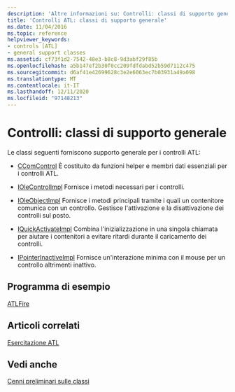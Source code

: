 ```yaml
---
description: 'Altre informazioni su: Controlli: classi di supporto generale'
title: 'Controlli ATL: classi di supporto generale'
ms.date: 11/04/2016
ms.topic: reference
helpviewer_keywords:
- controls [ATL]
- general support classes
ms.assetid: cf73f1d2-7542-48e3-b8c8-9d3abf29f85b
ms.openlocfilehash: a5b147ef2b30f0cc209fdfdabd52b59d7112c475
ms.sourcegitcommit: d6af41e42699628c3e2e6063ec7b03931a49a098
ms.translationtype: MT
ms.contentlocale: it-IT
ms.lasthandoff: 12/11/2020
ms.locfileid: "97148213"
---
```

# <a name="controls-general-support-classes"></a>Controlli: classi di supporto generale

Le classi seguenti forniscono supporto generale per i controlli ATL:

- [CComControl](../atl/reference/ccomcontrol-class.md) È costituito da funzioni helper e membri dati essenziali per i controlli ATL.

- [IOleControlImpl](../atl/reference/iolecontrolimpl-class.md) Fornisce i metodi necessari per i controlli.

- [IOleObjectImpl](../atl/reference/ioleobjectimpl-class.md) Fornisce i metodi principali tramite i quali un contenitore comunica con un controllo. Gestisce l'attivazione e la disattivazione dei controlli sul posto.

- [IQuickActivateImpl](../atl/reference/iquickactivateimpl-class.md) Combina l'inizializzazione in una singola chiamata per aiutare i contenitori a evitare ritardi durante il caricamento dei controlli.

- [IPointerInactiveImpl](../atl/reference/ipointerinactiveimpl-class.md) Fornisce un'interazione minima con il mouse per un controllo altrimenti inattivo.

## <a name="sample-program"></a>Programma di esempio

[ATLFire](../overview/visual-cpp-samples.md)

## <a name="related-articles"></a>Articoli correlati

[Esercitazione ATL](../atl/active-template-library-atl-tutorial.md)

## <a name="see-also"></a>Vedi anche

[Cenni preliminari sulle classi](../atl/atl-class-overview.md)
